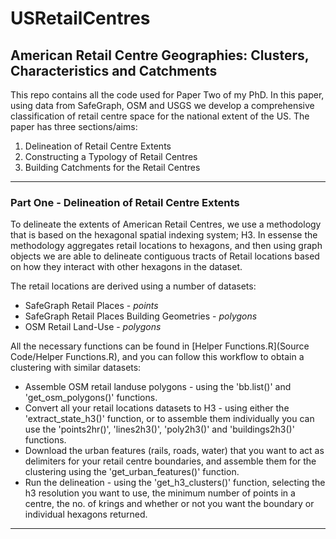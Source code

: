 # USRetailCentres

## American Retail Centre Geographies: Clusters, Characteristics and Catchments 

This repo contains all the code used for Paper Two of my PhD. In this paper, using data from SafeGraph, OSM and USGS we develop a comprehensive classification of retail centre space for the national extent of the US. The paper has three sections/aims:

1. Delineation of Retail Centre Extents
2. Constructing a Typology of Retail Centres
3. Building Catchments for the Retail Centres


---

### Part One - Delineation of Retail Centre Extents 

To delineate the extents of American Retail Centres, we use a methodology that is based on the hexagonal spatial indexing system; H3. In essense the methodology aggregates retail locations to hexagons, and then using graph objects we are able to delineate contiguous tracts of Retail locations based on how they interact with other hexagons in the dataset.

The retail locations are derived using a number of datasets:

- SafeGraph Retail Places - *points*
- SafeGraph Retail Places Building Geometries - *polygons*
- OSM Retail Land-Use - *polygons*

All the necessary functions can be found in [Helper Functions.R](Source Code/Helper Functions.R), and you can follow this workflow to obtain a clustering with similar datasets:

- Assemble OSM retail landuse polygons - using the 'bb.list()' and 'get_osm_polygons()' functions.
- Convert all your retail locations datasets to H3 - using either the 'extract_state_h3()' function, or to assemble them individually you can use the 'points2hr()', 'lines2h3()', 'poly2h3()' and 'buildings2h3()' functions.
- Download the urban features (rails, roads, water) that you want to act as delimiters for your retail centre boundaries, and assemble them for the clustering using the 'get_urban_features()' function.
- Run the delineation - using the 'get_h3_clusters()' function, selecting the h3 resolution you want to use, the minimum number of points in a centre, the no. of krings and whether or not you want the boundary or individual hexagons returned.


---



